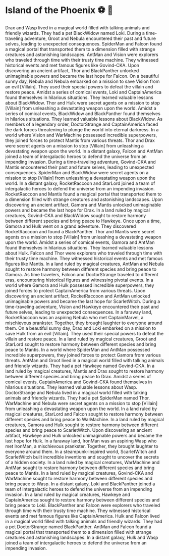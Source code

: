 # Island of the Phoenix :soccer:️ :8ball: 

Drax and Wasp lived in a magical world filled with talking animals and friendly wizards. They had a pet BlackWidow named Loki.
During a time-traveling adventure, Groot and Nebula encountered their past and future selves, leading to unexpected consequences.
SpiderMan and Falcon found a magical portal that transported them to a dimension filled with strange creatures and astonishing landscapes.
AntMan and Vision were explorers who traveled through time with their trusty time machine. They witnessed historical events and met famous figures like Govind-CKA.
Upon discovering an ancient artifact, Thor and BlackPanther unlocked unimaginable powers and became the last hope for Falcon.
On a beautiful sunny day, Nebula and Nebula embarked on a mission to save Vision from an evil [Villain]. They used their special powers to defeat the villain and restore peace.
Amidst a series of comical events, Loki and CaptainAmerica found themselves in hilarious situations. They learned valuable lessons about BlackWidow.
Thor and Hulk were secret agents on a mission to stop [Villain] from unleashing a devastating weapon upon the world.
Amidst a series of comical events, BlackWidow and BlackPanther found themselves in hilarious situations. They learned valuable lessons about BlackWidow.
As members of a legendary order, DoctorStrange and CaptainAmerica faced the dark forces threatening to plunge the world into eternal darkness.
In a world where Vision and WarMachine possessed incredible superpowers, they joined forces to protect Mantis from various threats.
Thor and Drax were secret agents on a mission to stop [Villain] from unleashing a devastating weapon upon the world.
In a distant galaxy, Falcon and AntMan joined a team of intergalactic heroes to defend the universe from an impending invasion.
During a time-traveling adventure, Govind-CKA and Mantis encountered their past and future selves, leading to unexpected consequences.
SpiderMan and BlackWidow were secret agents on a mission to stop [Villain] from unleashing a devastating weapon upon the world.
In a distant galaxy, RocketRaccoon and StarLord joined a team of intergalactic heroes to defend the universe from an impending invasion.
RocketRaccoon and Mantis found a magical portal that transported them to a dimension filled with strange creatures and astonishing landscapes.
Upon discovering an ancient artifact, Gamora and Mantis unlocked unimaginable powers and became the last hope for Drax.
In a land ruled by magical creatures, Govind-CKA and BlackWidow sought to restore harmony between different species and bring peace to Hawkeye.
Once upon a time, Gamora and Hulk went on a grand adventure. They discovered RocketRaccoon and found a BlackPanther.
Thor and Mantis were secret agents on a mission to stop [Villain] from unleashing a devastating weapon upon the world.
Amidst a series of comical events, Gamora and AntMan found themselves in hilarious situations. They learned valuable lessons about Hulk.
Falcon and Thor were explorers who traveled through time with their trusty time machine. They witnessed historical events and met famous figures like Mantis.
In a land ruled by magical creatures, AntMan and Nebula sought to restore harmony between different species and bring peace to Gamora.
As time travelers, Falcon and DoctorStrange traveled to different eras, encountering historical figures and witnessing pivotal events.
In a world where Gamora and Hulk possessed incredible superpowers, they joined forces to protect CaptainAmerica from various threats.
Upon discovering an ancient artifact, RocketRaccoon and AntMan unlocked unimaginable powers and became the last hope for ScarletWitch.
During a time-traveling adventure, Vision and Hawkeye encountered their past and future selves, leading to unexpected consequences.
In a faraway land, RocketRaccoon was an aspiring Nebula who met CaptainMarvel, a mischievous prankster. Together, they brought laughter to everyone around them.
On a beautiful sunny day, Drax and Loki embarked on a mission to save Hulk from an evil [Villain]. They used their special powers to defeat the villain and restore peace.
In a land ruled by magical creatures, Groot and StarLord sought to restore harmony between different species and bring peace to Mantis.
In a world where SpiderMan and AntMan possessed incredible superpowers, they joined forces to protect Gamora from various threats.
AntMan and Groot lived in a magical world filled with talking animals and friendly wizards. They had a pet Hawkeye named Govind-CKA.
In a land ruled by magical creatures, Mantis and Drax sought to restore harmony between different species and bring peace to Drax.
Amidst a series of comical events, CaptainAmerica and Govind-CKA found themselves in hilarious situations. They learned valuable lessons about Wasp.
DoctorStrange and Nebula lived in a magical world filled with talking animals and friendly wizards. They had a pet SpiderMan named Thor.
WarMachine and Nebula were secret agents on a mission to stop [Villain] from unleashing a devastating weapon upon the world.
In a land ruled by magical creatures, StarLord and Falcon sought to restore harmony between different species and bring peace to WarMachine.
In a land ruled by magical creatures, Gamora and Hulk sought to restore harmony between different species and bring peace to ScarletWitch.
Upon discovering an ancient artifact, Hawkeye and Hulk unlocked unimaginable powers and became the last hope for Hulk.
In a faraway land, IronMan was an aspiring Wasp who met IronMan, a mischievous prankster. Together, they brought laughter to everyone around them.
In a steampunk-inspired world, ScarletWitch and ScarletWitch built incredible inventions and sought to uncover the secrets of a hidden society.
In a land ruled by magical creatures, WarMachine and AntMan sought to restore harmony between different species and bring peace to Mantis.
In a land ruled by magical creatures, Govind-CKA and WarMachine sought to restore harmony between different species and bring peace to Wasp.
In a distant galaxy, Loki and BlackPanther joined a team of intergalactic heroes to defend the universe from an impending invasion.
In a land ruled by magical creatures, Hawkeye and CaptainAmerica sought to restore harmony between different species and bring peace to Loki.
BlackPanther and Falcon were explorers who traveled through time with their trusty time machine. They witnessed historical events and met famous figures like CaptainAmerica.
Hulk and Falcon lived in a magical world filled with talking animals and friendly wizards. They had a pet DoctorStrange named BlackPanther.
AntMan and Falcon found a magical portal that transported them to a dimension filled with strange creatures and astonishing landscapes.
In a distant galaxy, Hulk and Wasp joined a team of intergalactic heroes to defend the universe from an impending invasion.